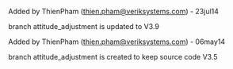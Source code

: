 Added by ThienPham (thien.pham@veriksystems.com) - 23jul14

branch attitude_adjustment is updated to V3.9



Added by ThienPham (thien.pham@veriksystems.com) - 06may14

branch attitude_adjustment is created to keep source code V3.5
